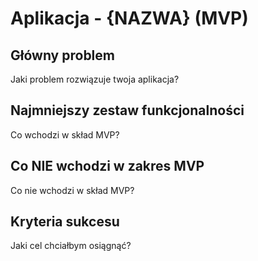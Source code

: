 # Aplikacja - {NAZWA} (MVP)

## Główny problem
Jaki problem rozwiązuje twoja aplikacja?

## Najmniejszy zestaw funkcjonalności
Co wchodzi w skład MVP?

## Co NIE wchodzi w zakres MVP
Co nie wchodzi w skład MVP?

## Kryteria sukcesu
Jaki cel chciałbym osiągnąć?